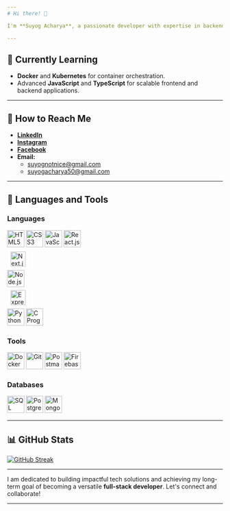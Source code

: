 ```yaml
---
# Hi there! 👋  

I'm **Suyog Acharya**, a passionate developer with expertise in backend development and growing skills in full-stack development. My interests span **web development**, **open-source contributions**, and **machine learning**, where I aim to create efficient and scalable solutions.  

---
```


## 🌱 Currently Learning  

- **Docker** and **Kubernetes** for container orchestration.  
- Advanced **JavaScript** and **TypeScript** for scalable frontend and backend applications.  

---

## 📢 How to Reach Me  

- [**LinkedIn**](https://www.linkedin.com/in/acharyasuyog/)  
- [**Instagram**](https://www.instagram.com/suyognotnice)  
- [**Facebook**](https://www.facebook.com/suyognotnice)  
- **Email:**  
  - suyognotnice@gmail.com  
  - suyogacharya50@gmail.com  

---

## 🔧 Languages and Tools  

### **Languages**  
<p align="left"> 
  <img src="https://cdn.jsdelivr.net/gh/devicons/devicon/icons/html5/html5-original.svg" alt="HTML5" width="40" height="40" /> 
  <img src="https://cdn.jsdelivr.net/gh/devicons/devicon/icons/css3/css3-original.svg" alt="CSS3" width="40" height="40" /> 
  <img src="https://cdn.jsdelivr.net/gh/devicons/devicon/icons/javascript/javascript-original.svg" alt="JavaScript" width="40" height="40" /> 
  <img src="https://cdn.jsdelivr.net/gh/devicons/devicon/icons/react/react-original.svg" alt="React.js" width="40" height="40" /> 

  <!-- Next.js with Proper Background -->
  <span style="display:inline-block; width:50px; height:50px; background-color:white; border-radius:5px; overflow:hidden; display:flex; align-items:center; justify-content:center;">
    <img src="https://cdn.jsdelivr.net/gh/devicons/devicon/icons/nextjs/nextjs-line.svg" alt="Next.js" width="35" height="35" />
  </span>

  <img src="https://cdn.jsdelivr.net/gh/devicons/devicon/icons/nodejs/nodejs-original.svg" alt="Node.js" width="40" height="40" /> 

  <!-- Express.js with Proper Background -->
  <span style="display:inline-block; width:50px; height:50px; background-color:white; border-radius:5px; overflow:hidden; display:flex; align-items:center; justify-content:center;">
    <img src="https://cdn.jsdelivr.net/gh/devicons/devicon/icons/express/express-original-wordmark.svg" alt="Express.js" width="35" height="35" />
  </span>

  <img src="https://cdn.jsdelivr.net/gh/devicons/devicon/icons/python/python-original.svg" alt="Python" width="40" height="40" /> 
  <img src="https://cdn.jsdelivr.net/gh/devicons/devicon/icons/c/c-original.svg" alt="C Programming" width="40" height="40" /> 
</p>


### **Tools**  
<p align="left">
  <img src="https://cdn.jsdelivr.net/gh/devicons/devicon/icons/docker/docker-original.svg" alt="Docker" width="40" height="40" />
  <img src="https://cdn.jsdelivr.net/gh/devicons/devicon/icons/git/git-original.svg" alt="Git" width="40" height="40" />
  <img src="https://cdn.jsdelivr.net/gh/devicons/devicon/icons/postman/postman-original.svg" alt="Postman" width="40" height="40" />
  <img src="https://cdn.jsdelivr.net/gh/devicons/devicon/icons/firebase/firebase-plain.svg" alt="Firebase" width="40" height="40" />
</p>

### **Databases**  
<p align="left">
  <img src="https://cdn.jsdelivr.net/gh/devicons/devicon/icons/mysql/mysql-original.svg" alt="SQL" width="40" height="40" />
  <img src="https://cdn.jsdelivr.net/gh/devicons/devicon/icons/postgresql/postgresql-original.svg" alt="PostgreSQL" width="40" height="40" />
  <img src="https://cdn.jsdelivr.net/gh/devicons/devicon/icons/mongodb/mongodb-original.svg" alt="MongoDB" width="40" height="40" />
</p>

---

## 📊 GitHub Stats  

[![GitHub Streak](https://streak-stats.demolab.com/?user=acharyasuyog)](https://git.io/streak-stats)  

---

I am dedicated to building impactful tech solutions and achieving my long-term goal of becoming a versatile **full-stack developer**. Let's connect and collaborate!  

---  
